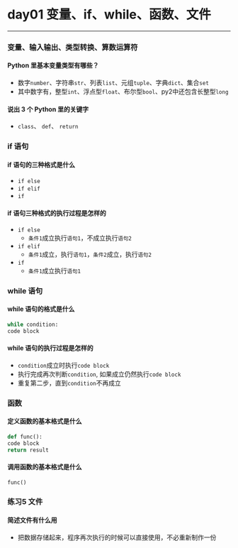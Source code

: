 # day01 变量、if、while、函数、文件

---

### 变量、输入输出、类型转换、算数运算符

#### Python 里基本变量类型有哪些？

   * 数字`number`、字符串`str`、列表`list`、元组`tuple`、字典`dict`、集合`set`
   * 其中数字有，整型`int`、浮点型`float`、布尔型`bool`、py2中还包含长整型`long`

#### 说出 3 个 Python 里的关键字

   * `class`、 `def`、 `return`

### if 语句

#### if 语句的三种格式是什么

   * `if else`
   * `if elif`
   * `if`

#### if 语句三种格式的执行过程是怎样的

* `if else`
    * `条件1`成立执行`语句1`，不成立执行`语句2`
* `if elif`
    * `条件1`成立，执行`语句1`，`条件2`成立，执行`语句2`
* `if`
    * `条件1`成立执行`语句1`

### while 语句

#### while 语句的格式是什么

```python
while condition:
code block
```

#### while 语句的执行过程是怎样的

* `condition`成立时执行`code block`
* 执行完成再次判断`condition`, 如果成立仍然执行`code block`
* 重复第二步，直到`condition`不再成立

### 函数

#### 定义函数的基本格式是什么

```python
def func():
code block
return result
```

#### 调用函数的基本格式是什么

```python
func()
```

### 练习5 文件

#### 简述文件有什么用

* 把数据存储起来，程序再次执行的时候可以直接使用，不必重新制作一份



